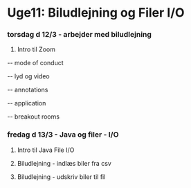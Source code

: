 # Uge11: Biludlejning og Filer I/O
### torsdag d 12/3 - arbejder med biludlejning

1) Intro til Zoom

-- mode of conduct

-- lyd og video

-- annotations

-- application

-- breakout rooms

### fredag d 13/3 - Java og filer - I/O

1) Intro til Java File I/O

2) Biludlejning - indlæs biler fra csv

2) Biludlejning - udskriv biler til fil


